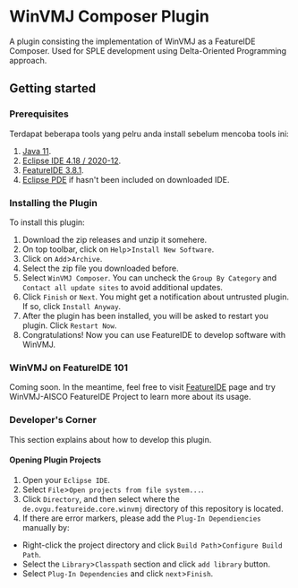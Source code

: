 # WinVMJ Composer Plugin

A plugin consisting the implementation of WinVMJ as a FeatureIDE Composer. Used for SPLE development using Delta-Oriented Programming approach.

## Getting started

### Prerequisites

Terdapat beberapa tools yang pelru anda install sebelum mencoba tools ini:

1. [Java 11](https://www.oracle.com/java/technologies/javase/jdk11-archive-downloads.html).
2. [Eclipse IDE 4.18 / 2020-12](https://www.eclipse.org/downloads/packages/release/2020-12/r).
3. [FeatureIDE 3.8.1](https://featureide.github.io/).
4. [Eclipse PDE](https://www.eclipse.org/pde/) if hasn't been included on downloaded IDE.

### Installing the Plugin

To install this plugin:

1. Download the zip releases and unzip it somehere.
2. On top toolbar, click on `Help`>`Install New Software`.
2. Click on `Add`>`Archive`.
4. Select the zip file you downloaded before.
5. Select `WinVMJ Composer`. You can uncheck the `Group By Category` and `Contact all update sites` to avoid additional updates.
6. Click `Finish` or `Next`. You might get a notification about untrusted plugin. If so, click `Install Anyway`.
7. After the plugin has been installed, you will be asked to restart you plugin. Click `Restart Now`.
8. Congratulations! Now you can use FeatureIDE to develop software with WinVMJ.

### WinVMJ on FeatureIDE 101
Coming soon. In the meantime, feel free to visit [FeatureIDE](https://featureide.github.io/) page and try WinVMJ-AISCO FeatureIDE Project to learn more about its usage.

### Developer's Corner

This section explains about how to develop this plugin.

#### Opening Plugin Projects

1. Open your `Eclipse IDE`.
2. Select `File`>`Open projects from file system...`.
3. Click `Directory`, and then select where the `de.ovgu.featureide.core.winvmj` directory of this repository is located.
4. If there are error markers, please add the `Plug-In Dependiencies` manually by:
  - Right-click the project directory and click `Build Path`>`Configure Build Path`.
  - Select the `Library`>`Classpath` section and click `add library` button.
  - Select `Plug-In Dependencies` and click `next`>`Finish`.
  
